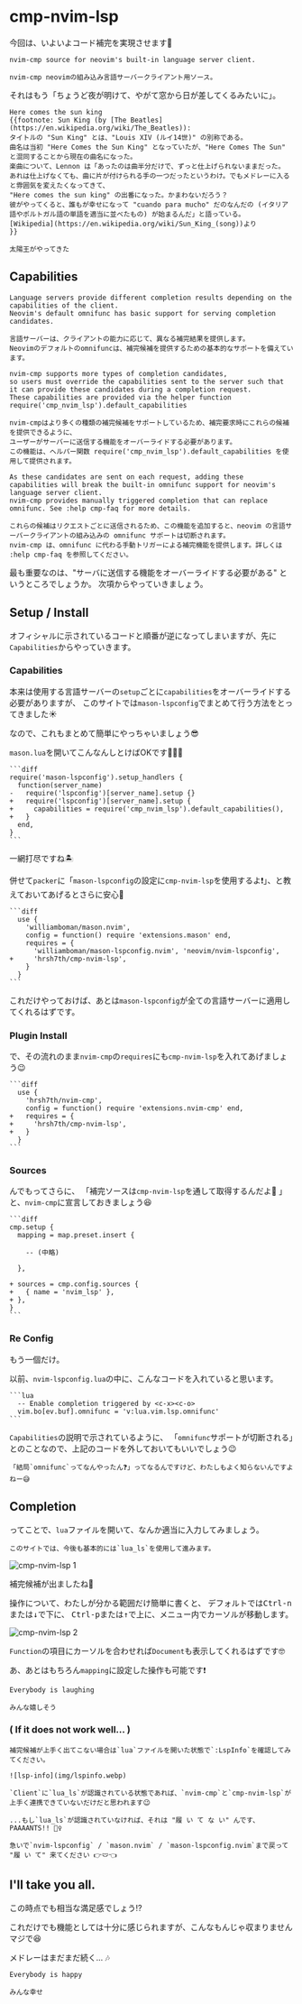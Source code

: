 # cmp-nvim-lsp

今回は、いよいよコード補完を実現させます🤗

```admonish info title="[cmp-nvim-lsp](https://github.com/hrsh7th/cmp-nvim-lsp)"
nvim-cmp source for neovim's built-in language server client.

nvim-cmp neovimの組み込み言語サーバークライアント用ソース。
```

それはもう「ちょうど夜が明けて、やがて窓から日が差してくるみたいに」。

```admonish success title=""
Here comes the sun king
{{footnote: Sun King (by [The Beatles](https://en.wikipedia.org/wiki/The_Beatles)):
タイトルの "Sun King" とは、"Louis XIV (ルイ14世)" の別称である。
曲名は当初 "Here Comes the Sun King" となっていたが、"Here Comes The Sun" と混同することから現在の曲名になった。
楽曲について、Lennon は「あったのは曲半分だけで、ずっと仕上げられないままだった。
あれは仕上げなくても、曲に片が付けられる手の一つだったというわけ。でもメドレーに入ると雰囲気を変えたくなってきて、
"Here comes the sun king" の出番になった。かまわないだろう？
彼がやってくると、誰もが幸せになって "cuando para mucho" だのなんだの (イタリア語やポルトガル語の単語を適当に並べたもの) が始まるんだ」と語っている。
[Wikipedia](https://en.wikipedia.org/wiki/Sun_King_(song))より
}}

太陽王がやってきた
```

## Capabilities

```admonish info title="[Capabilities](https://github.com/hrsh7th/cmp-nvim-lsp#capabilities)"
Language servers provide different completion results depending on the capabilities of the client.
Neovim's default omnifunc has basic support for serving completion candidates.

言語サーバーは、クライアントの能力に応じて、異なる補完結果を提供します。
Neovimのデフォルトのomnifuncは、補完候補を提供するための基本的なサポートを備えています。

nvim-cmp supports more types of completion candidates,
so users must override the capabilities sent to the server such that it can provide these candidates during a completion request.
These capabilities are provided via the helper function require('cmp_nvim_lsp').default_capabilities

nvim-cmpはより多くの種類の補完候補をサポートしているため、補完要求時にこれらの候補を提供できるように、
ユーザーがサーバーに送信する機能をオーバーライドする必要があります。
この機能は、ヘルパー関数 require('cmp_nvim_lsp').default_capabilities を使用して提供されます。

As these candidates are sent on each request, adding these capabilities will break the built-in omnifunc support for neovim's language server client.
nvim-cmp provides manually triggered completion that can replace omnifunc. See :help cmp-faq for more details.

これらの候補はリクエストごとに送信されるため、この機能を追加すると、neovim の言語サーバークライアントの組み込みの omnifunc サポートは切断されます。
nvim-cmp は、omnifunc に代わる手動トリガーによる補完機能を提供します。詳しくは :help cmp-faq を参照してください。
```

最も重要なのは、"サーバに送信する機能をオーバーライドする必要がある" というところでしょうか。
次項からやっていきましょう。

## Setup / Install

オフィシャルに示されているコードと順番が逆になってしまいますが、先に`Capabilities`からやっていきます。

### Capabilities

本来は使用する言語サーバーの`setup`ごとに`capabilities`をオーバーライドする必要がありますが、
このサイトでは`mason-lspconfig`でまとめて行う方法をとってきました☀️

なので、これもまとめて簡単にやっちゃいましょう😎

`mason.lua`を開いてこんなんしとけばOKです🧚‍♀️🧚

~~~admonish example title="extensions/mason.lua"
```diff
require('mason-lspconfig').setup_handlers {
  function(server_name)
-   require('lspconfig')[server_name].setup {}
+   require('lspconfig')[server_name].setup {
+     capabilities = require('cmp_nvim_lsp').default_capabilities(),
+   }
  end,
}
```
~~~

一網打尽ですね🏝️

併せて`packer`に「`mason-lspconfig`の設定に`cmp-nvim-lsp`を使用するよ❗」、と教えておいてあげるとさらに安心🐶

~~~admonish example title="extensions/init.lua"
```diff
  use {
    'williamboman/mason.nvim',
    config = function() require 'extensions.mason' end,
    requires = {
      'williamboman/mason-lspconfig.nvim', 'neovim/nvim-lspconfig',
+     'hrsh7th/cmp-nvim-lsp',
    }
  }
```
~~~

これだけやっておけば、あとは`mason-lspconfig`が全ての言語サーバーに適用してくれるはずです。

### Plugin Install

で、その流れのまま`nvim-cmp`の`requires`にも`cmp-nvim-lsp`を入れてあげましょう😉

~~~admonish example title="extensions/init.lua"
```diff
  use {
    'hrsh7th/nvim-cmp',
    config = function() require 'extensions.nvim-cmp' end,
+   requires = {
+     'hrsh7th/cmp-nvim-lsp',
+   }
  }
```
~~~

### Sources

んでもってさらに、 「補完ソースは`cmp-nvim-lsp`を通して取得するんだよ🦜 」と、`nvim-cmp`に宣言しておきましょう😆

~~~admonish example title="extensions/nvim-cmp.lua"
```diff
cmp.setup {
  mapping = map.preset.insert {

    -- (中略)

  },

+ sources = cmp.config.sources {
+   { name = 'nvim_lsp' },
+ },
}
```
~~~

### Re Config

もう一個だけ。

以前、`nvim-lspconfig.lua`の中に、こんなコードを入れていると思います。

~~~admonish example title="extensions/nvim-lspconfig.lua"
```lua
  -- Enable completion triggered by <c-x><c-o>
  vim.bo[ev.buf].omnifunc = 'v:lua.vim.lsp.omnifunc'
```
~~~

`Capabilities`の説明で示されているように、
「`omnifunc`サポートが切断される」とのことなので、上記のコードを外しておいてもいいでしょう😉

```admonish question
「結局`omnifunc`ってなんやったん❓」ってなるんですけど、わたしもよく知らないんですよねー😅
```

## Completion

ってことで、`lua`ファイルを開いて、なんか適当に入力してみましょう。

```admonish note
このサイトでは、今後も基本的には`lua_ls`を使用して進みます。
```

![cmp-nvim-lsp 1](img/cmp-nvim-lsp1.webp)

補完候補が出ましたね🤗

操作について、わたしが分かる範囲だけ簡単に書くと、
デフォルトでは<kbd>Ctrl-n</kbd>または<kbd>↓</kbd>で下に、
<kbd>Ctrl-p</kbd>または<kbd>↑</kbd>で上に、メニュー内でカーソルが移動します。

![cmp-nvim-lsp 2](img/cmp-nvim-lsp2.webp)

`Function`の項目にカーソルを合わせれば`Document`も表示してくれるはずです🤓

あ、あとはもちろん`mapping`に設定した操作も可能です❗

```admonish success title=""
Everybody is laughing

みんな嬉しそう
```

### ( If it does not work well... )

```admonish warning
補完候補が上手く出てこない場合は`lua`ファイルを開いた状態で`:LspInfo`を確認してみてください。

![lsp-info](img/lspinfo.webp)

`Client`に`lua_ls`が認識されている状態であれば、`nvim-cmp`と`cmp-nvim-lsp`が上手く連携できていないだけだと思われます😉

...もし`lua_ls`が認識されていなければ、それは "履 い て な い" んです、PAAAANTS!! 🤷‍♀️

急いで`nvim-lspconfig` / `mason.nvim` / `mason-lspconfig.nvim`まで戻って "履 い て" 来てください 👉🩲👈
```

## I'll take you all.
この時点でも相当な満足感でしょう⁉️

これだけでも機能としては十分に感じられますが、こんなもんじゃ収まりません マジで😆

メドレーはまだまだ続く... 🎶

```admonish success
Everybody is happy

みんな幸せ
```
